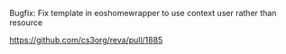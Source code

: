 Bugfix: Fix template in eoshomewrapper to use context user rather than resource

https://github.com/cs3org/reva/pull/1885
